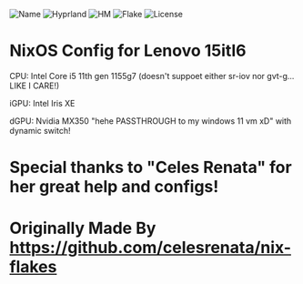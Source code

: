 ![Name](https://img.shields.io/badge/Arsham-Nixo-lightblue) ![Hyprland](https://img.shields.io/badge/Hyprland-Wayland-cyan) ![HM](https://img.shields.io/badge/Ditched-HomeMnager-red) ![Flake](https://img.shields.io/badge/Flake-orange) ![License](https://img.shields.io/github/license/ArshamEbr/Nixo)

# NixOS Config for Lenovo 15itl6 
CPU: Intel Core i5 11th gen 1155g7 (doesn't suppoet either sr-iov nor gvt-g... LIKE I CARE!)

iGPU: Intel Iris XE

dGPU: Nvidia MX350 "hehe PASSTHROUGH to my windows 11 vm xD" with dynamic switch!

# Special thanks to "Celes Renata" for her great help and configs!

# Originally Made By https://github.com/celesrenata/nix-flakes 